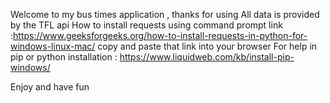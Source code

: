 Welcome to my bus times application , thanks for using
All data is provided by the TFL api 
How to install requests using command prompt link :https://www.geeksforgeeks.org/how-to-install-requests-in-python-for-windows-linux-mac/
copy and paste that link into your browser 
For help in pip or python installation : https://www.liquidweb.com/kb/install-pip-windows/

Enjoy and have fun 

